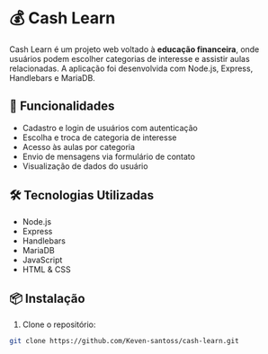 # 💰 Cash Learn

Cash Learn é um projeto web voltado à **educação financeira**, onde usuários podem escolher categorias de interesse e assistir aulas relacionadas. A aplicação foi desenvolvida com Node.js, Express, Handlebars e MariaDB.

## 🚀 Funcionalidades

- Cadastro e login de usuários com autenticação
- Escolha e troca de categoria de interesse
- Acesso às aulas por categoria
- Envio de mensagens via formulário de contato
- Visualização de dados do usuário

## 🛠 Tecnologias Utilizadas

- Node.js
- Express
- Handlebars
- MariaDB
- JavaScript
- HTML & CSS

## 📦 Instalação

1. Clone o repositório:

```bash
git clone https://github.com/Keven-santoss/cash-learn.git
